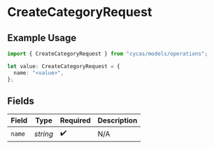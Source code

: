 # CreateCategoryRequest

## Example Usage

```typescript
import { CreateCategoryRequest } from "cycas/models/operations";

let value: CreateCategoryRequest = {
  name: "<value>",
};
```

## Fields

| Field              | Type               | Required           | Description        |
| ------------------ | ------------------ | ------------------ | ------------------ |
| `name`             | *string*           | :heavy_check_mark: | N/A                |